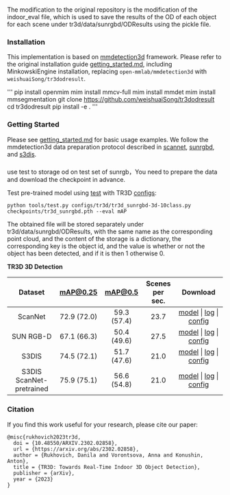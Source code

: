 ###
The modification to the original repository is the modification of the indoor_eval file, which is used to save the results of the OD of each object for each scene under tr3d/data/sunrgbd/ODResults using the pickle file.

### Installation
This implementation is based on [mmdetection3d](https://github.com/open-mmlab/mmdetection3d) framework.
Please refer to the original installation guide [getting_started.md](docs/en/getting_started.md), including MinkowskiEngine installation, replacing `open-mmlab/mmdetection3d` with `weishuaiSong/tr3dodresult`. 

'''
pip install openmim
mim install mmcv-full
mim install mmdet
mim install mmsegmentation
git clone https://github.com/weishuaiSong/tr3dodresult
cd tr3dodresult
pip install -e .
'''


### Getting Started

Please see [getting_started.md](docs/getting_started.md) for basic usage examples.
We follow the mmdetection3d data preparation protocol described in [scannet](data/scannet), [sunrgbd](data/sunrgbd), and [s3dis](data/s3dis).



### 
use test to storage od on test set of sunrgb，You need to prepare the data and download the checkpoint in advance.

Test pre-trained model using [test](tools/dist_test.sh) with TR3D [configs](configs/tr3d):
```shell
python tools/test.py configs/tr3d/tr3d_sunrgbd-3d-10class.py checkpoints/tr3d_sunrgbd.pth --eval mAP
```
The obtained file will be stored separately under tr3d/data/sunrgbd/ODResults, with the same name as the corresponding point cloud, and the content of the storage is a dictionary, the corresponding key is the object id, and the value is whether or not the object has been detected, and if it is then 1 otherwise 0.


**TR3D 3D Detection**

| Dataset | mAP@0.25 | mAP@0.5 | Scenes <br> per sec.| Download |
|:-------:|:--------:|:-------:|:-------------------:|:--------:|
| ScanNet | 72.9 (72.0) | 59.3 (57.4) | 23.7 | [model](https://github.com/samsunglabs/tr3d/releases/download/v1.0/tr3d_scannet.pth) &#124; [log](https://github.com/samsunglabs/tr3d/releases/download/v1.0/tr3d_scannet.log.json) &#124; [config](configs/tr3d/tr3d_scannet-3d-18class.py) |
| SUN RGB-D | 67.1 (66.3) | 50.4 (49.6) | 27.5 | [model](https://github.com/samsunglabs/tr3d/releases/download/v1.0/tr3d_sunrgbd.pth) &#124; [log](https://github.com/samsunglabs/tr3d/releases/download/v1.0/tr3d_sunrgbd.log.json) &#124; [config](configs/tr3d/tr3d_sunrgbd-3d-10class.py) |
| S3DIS | 74.5 (72.1) | 51.7 (47.6) | 21.0 | [model](https://github.com/samsunglabs/tr3d/releases/download/v1.0/tr3d_s3dis.pth) &#124; [log](https://github.com/samsunglabs/tr3d/releases/download/v1.0/tr3d_s3dis.log.json) &#124; [config](configs/tr3d/tr3d_s3dis-3d-5class.py) |
| S3DIS <br> ScanNet-pretrained | 75.9 (75.1) | 56.6 (54.8) | 21.0 | [model](https://github.com/samsunglabs/tr3d/releases/download/v1.0/tr3d_scannet-pretrain_s3dis.pth) &#124; [log](https://github.com/samsunglabs/tr3d/releases/download/v1.0/tr3d_scannet-pretrain_s3dis.log) &#124; [config](configs/tr3d/tr3d_scannet-pretrain_s3dis-3d-5class.py) |




### Citation

If you find this work useful for your research, please cite our paper:

```
@misc{rukhovich2023tr3d,
  doi = {10.48550/ARXIV.2302.02858},
  url = {https://arxiv.org/abs/2302.02858},
  author = {Rukhovich, Danila and Vorontsova, Anna and Konushin, Anton},
  title = {TR3D: Towards Real-Time Indoor 3D Object Detection},
  publisher = {arXiv},
  year = {2023}
}
```
